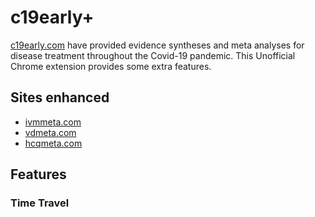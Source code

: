 # c19early+

[c19early.com](https://c19early.com) have provided evidence syntheses and meta
analyses for disease treatment throughout the Covid-19 pandemic. This Unofficial
Chrome extension provides some extra features.

## Sites enhanced

- [ivmmeta.com](https://ivmmeta.com)
- [vdmeta.com](https://vdmeta.com)
- [hcqmeta.com](https://hcqmeta.com)

## Features

### Time Travel
